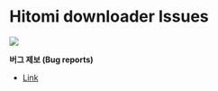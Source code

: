 ﻿# Hitomi downloader Issues

<img src="imgs/main_large.ico"/>

**버그 제보 (Bug reports)**
- [Link](https://github.com/KurtBestor/Hitomi-Downloader-issues/issues)